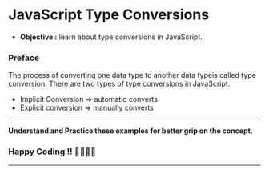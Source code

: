 # JavaScript Type Conversions

- **Objective :** learn about type conversions in JavaScript.

### Preface
The process of converting one data type to another data typeis called type conversion. There are two types of type conversions in JavaScript.

 - Implicit Conversion => automatic converts
 - Explicit conversion => manually converts

---

**Understand and Practice these examples for better grip on the concept.**

### Happy Coding !! 👍🏻✌🏻

---
